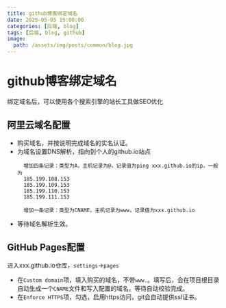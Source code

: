 ```yaml
---
title: github博客绑定域名
date: 2025-05-05 15:00:00
categories: [后端, blog]
tags: [后端, blog, github]
image:
  path: /assets/img/posts/common/blog.jpg
---
```


# github博客绑定域名
绑定域名后，可以使用各个搜索引擎的站长工具做SEO优化

## 阿里云域名配置
- 购买域名，并按说明完成域名的实名认证。
- 为域名设置DNS解析，指向到个人的github.io站点
  ```
    增加四条记录：类型为A，主机记录为@，记录值为ping xxx.github.io的ip，一般为
    185.199.108.153
    185.199.109.153
    185.199.110.153
    185.199.111.153
  ```
  ```
    增加一条记录：类型为CNAME，主机记录为www，记录值为xxx.github.io
  ```
- 等待域名解析生效。

## GitHub Pages配置
进入xxx.github.io仓库，`settings`->`pages`
+ 在`Custom domain`项，填入购买的域名，不带`www.`。填写后，会在项目根目录自动生成一个`CNAME`文件和写入配置的域名。等待自动校验完成。   
+ 在`Enforce HTTPS`项，勾选，启用https访问，git会自动提供ssl证书。
